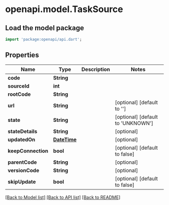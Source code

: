 # openapi.model.TaskSource

## Load the model package
```dart
import 'package:openapi/api.dart';
```

## Properties
Name | Type | Description | Notes
------------ | ------------- | ------------- | -------------
**code** | **String** |  | 
**sourceId** | **int** |  | 
**rootCode** | **String** |  | 
**url** | **String** |  | [optional] [default to '']
**state** | **String** |  | [optional] [default to 'UNKNOWN']
**stateDetails** | **String** |  | [optional] 
**updatedOn** | [**DateTime**](DateTime.md) |  | [optional] 
**keepConnection** | **bool** |  | [optional] [default to false]
**parentCode** | **String** |  | [optional] 
**versionCode** | **String** |  | [optional] 
**skipUpdate** | **bool** |  | [optional] [default to false]

[[Back to Model list]](../README.md#documentation-for-models) [[Back to API list]](../README.md#documentation-for-api-endpoints) [[Back to README]](../README.md)


